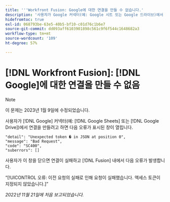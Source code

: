 ```yaml
---
title: '''Workfront Fusion: Google에 대한 연결을 만들 수 없습니다.'
description: '사용자가 Google 커넥터(예: Google 시트 또는 Google 드라이브)에서 연결을 만들려고 하면 연결이 만들어지지 않고 사용자에게 다양한 오류 메시지가 표시됩니다.'
hidefromtoc: true
exl-id: 068793be-63e5-40b5-bf10-c01d76c1b6e7
source-git-commit: dd093aff6103901898c561c9f6f544c1648682a3
workflow-type: tm+mt
source-wordcount: '109'
ht-degree: 57%

---
```


# [!DNL Workfront Fusion]: [!DNL Google]에 대한 연결을 만들 수 없음

>[!NOTE]
>
>이 문제는 2023년 1월 9일에 수정되었습니다.

사용자가 [!DNL Google] 커넥터(예: [!DNL Google Sheets] 또는 [!DNL Google Drive])에서 연결을 만들려고 하면 다음 오류가 표시된 창이 열립니다.

```
"detail": "Unexpected token � in JSON at position 0",
"message": "Bad Request",
"code": "SC400",
"suberrors": []
```

사용자가 이 창을 닫으면 연결이 실패하고 [!DNL Fusion] 내에서 다음 오류가 발생합니다.

“[!UICONTROL 오류: 이전 요청의 실패로 인해 요청이 실패했습니다. 액세스 토큰이 지정되지 않았습니다.]”

_2022년 11월 21일에 처음 보고되었습니다._
